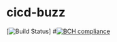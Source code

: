 # cicd-buzz

[![Build Status](https://travis-ci.org/SandeepGusain/cicd-buzz.svg?branch=master)]
#[![BCH compliance](https://bettercodehub.com/edge/badge/robvanderleek/cicd-buzz)](https://bettercodehub.com/)

